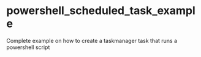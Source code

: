 # powershell_scheduled_task_example
Complete example on how to create a taskmanager task that runs a powershell script
